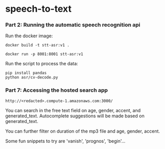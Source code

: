 # speech-to-text

### Part 2: Running the automatic speech recognition api

Run the docker image:
```
docker build -t stt-asr:v1 .

docker run -p 8001:8001 stt-asr:v1
```
Run the script to process the data:
```
pip install pandas
python asr/cv-decode.py
```

  
### Part 7: Accessing the hosted search app
```
http://<redacted>.compute-1.amazonaws.com:3000/
```
You can search in the free text field on age, gender, accent, and generated_text. Autocomplete suggestions will be made based on generated_text.

You can further filter on duration of the mp3 file and age, gender, accent.

Some fun snippets to try are 'vanish', 'prognos', 'begin'...

